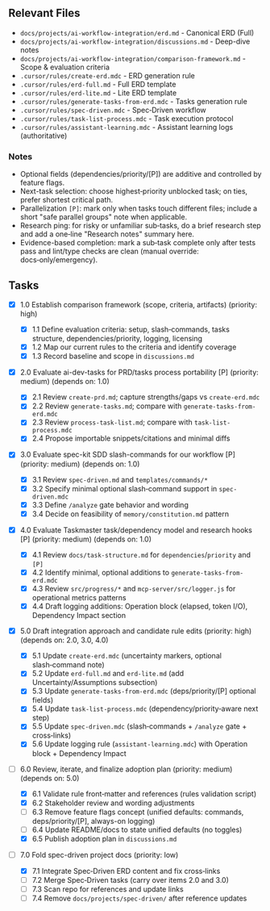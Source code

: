 ## Relevant Files

- `docs/projects/ai-workflow-integration/erd.md` - Canonical ERD (Full)
- `docs/projects/ai-workflow-integration/discussions.md` - Deep-dive notes
- `docs/projects/ai-workflow-integration/comparison-framework.md` - Scope & evaluation criteria
- `.cursor/rules/create-erd.mdc` - ERD generation rule
- `.cursor/rules/erd-full.md` - Full ERD template
- `.cursor/rules/erd-lite.md` - Lite ERD template
- `.cursor/rules/generate-tasks-from-erd.mdc` - Tasks generation rule
- `.cursor/rules/spec-driven.mdc` - Spec‑Driven workflow
- `.cursor/rules/task-list-process.mdc` - Task execution protocol
- `.cursor/rules/assistant-learning.mdc` - Assistant learning logs (authoritative)

### Notes

- Optional fields (dependencies/priority/[P]) are additive and controlled by feature flags.
- Next-task selection: choose highest‑priority unblocked task; on ties, prefer shortest critical path.
- Parallelization `[P]`: mark only when tasks touch different files; include a short "safe parallel groups" note when applicable.
- Research ping: for risky or unfamiliar sub‑tasks, do a brief research step and add a one‑line "Research notes" summary here.
- Evidence-based completion: mark a sub‑task complete only after tests pass and lint/type checks are clean (manual override: docs‑only/emergency).

## Tasks

- [x] 1.0 Establish comparison framework (scope, criteria, artifacts) (priority: high)

  - [x] 1.1 Define evaluation criteria: setup, slash‑commands, tasks structure, dependencies/priority, logging, licensing
  - [x] 1.2 Map our current rules to the criteria and identify coverage
  - [x] 1.3 Record baseline and scope in `discussions.md`

- [x] 2.0 Evaluate ai-dev-tasks for PRD/tasks process portability [P] (priority: medium) (depends on: 1.0)

  - [x] 2.1 Review `create-prd.md`; capture strengths/gaps vs `create-erd.mdc`
  - [x] 2.2 Review `generate-tasks.md`; compare with `generate-tasks-from-erd.mdc`
  - [x] 2.3 Review `process-task-list.md`; compare with `task-list-process.mdc`
  - [x] 2.4 Propose importable snippets/citations and minimal diffs

- [x] 3.0 Evaluate spec-kit SDD slash-commands for our workflow [P] (priority: medium) (depends on: 1.0)

  - [x] 3.1 Review `spec-driven.md` and `templates/commands/*`
  - [x] 3.2 Specify minimal optional slash‑command support in `spec-driven.mdc`
  - [x] 3.3 Define `/analyze` gate behavior and wording
  - [x] 3.4 Decide on feasibility of `memory/constitution.md` pattern

- [x] 4.0 Evaluate Taskmaster task/dependency model and research hooks [P] (priority: medium) (depends on: 1.0)

  - [x] 4.1 Review `docs/task-structure.md` for `dependencies`/`priority` and `[P]`
  - [x] 4.2 Identify minimal, optional additions to `generate-tasks-from-erd.mdc`
  - [x] 4.3 Review `src/progress/*` and `mcp-server/src/logger.js` for operational metrics patterns
  - [x] 4.4 Draft logging additions: Operation block (elapsed, token I/O), Dependency Impact section

- [x] 5.0 Draft integration approach and candidate rule edits (priority: high) (depends on: 2.0, 3.0, 4.0)

  - [x] 5.1 Update `create-erd.mdc` (uncertainty markers, optional slash‑command note)
  - [x] 5.2 Update `erd-full.md` and `erd-lite.md` (add Uncertainty/Assumptions subsection)
  - [x] 5.3 Update `generate-tasks-from-erd.mdc` (deps/priority/[P] optional fields)
  - [x] 5.4 Update `task-list-process.mdc` (dependency/priority‑aware next step)
  - [x] 5.5 Update `spec-driven.mdc` (slash‑commands + `/analyze` gate + cross‑links)
  - [x] 5.6 Update logging rule (`assistant-learning.mdc`) with Operation block + Dependency Impact

- [ ] 6.0 Review, iterate, and finalize adoption plan (priority: medium) (depends on: 5.0)

  - [x] 6.1 Validate rule front‑matter and references (rules validation script)
  - [x] 6.2 Stakeholder review and wording adjustments
  - [ ] 6.3 Remove feature flags concept (unified defaults: commands, deps/priority/[P], always-on logging)
  - [ ] 6.4 Update README/docs to state unified defaults (no toggles)
  - [x] 6.5 Publish adoption plan in `discussions.md`

- [ ] 7.0 Fold spec-driven project docs (priority: low)

  - [x] 7.1 Integrate Spec‑Driven ERD content and fix cross‑links
  - [ ] 7.2 Merge Spec‑Driven tasks (carry over items 2.0 and 3.0)
  - [ ] 7.3 Scan repo for references and update links
  - [ ] 7.4 Remove `docs/projects/spec-driven/` after reference updates
